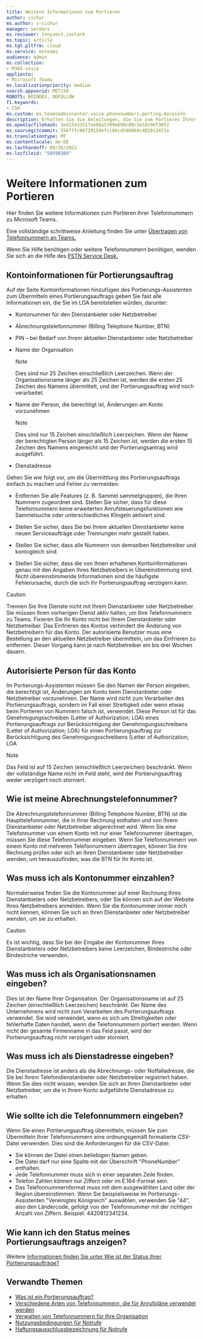 ```yaml
---
title: Weitere Informationen zum Portieren
author: cichur
ms.author: v-cichur
manager: serdars
ms.reviewer: tonysmit,jastark
ms.topic: article
ms.tgt.pltfrm: cloud
ms.service: msteams
audience: Admin
ms.collection:
- M365-voice
appliesto:
- Microsoft Teams
ms.localizationpriority: medium
search.appverid: MET150
ROBOTS: NOINDEX, NOFOLLOW
f1.keywords:
- CSH
ms.custom: ms.teamsadmincenter.voice.phonenumbers.porting.moreinfo
description: Erhalten Sie die Anleitungen, die Sie zum Portieren Ihrer Telefonnummern zu Microsoft Teams.
ms.openlocfilehash: 5ed15432517ae6ba5709e699c89c341dc86f30f2
ms.sourcegitcommit: 556fffc96729150efcc04cd5d6069c402012421e
ms.translationtype: MT
ms.contentlocale: de-DE
ms.lasthandoff: 08/26/2021
ms.locfileid: "58598389"
---
```

# <a name="more-information-about-porting"></a>Weitere Informationen zum Portieren

Hier finden Sie weitere Informationen zum Portieren Ihrer Telefonnummern zu Microsoft Teams.

Eine vollständige schrittweise Anleitung finden Sie unter [Übertragen von Telefonnummern an Teams.](transfer-phone-numbers-to-teams.md)

Wenn Sie Hilfe benötigen oder weitere Telefonnummern benötigen, wenden Sie sich an die Hilfe des [PSTN Service Desk.](../manage-phone-numbers-for-your-organization/contact-pstn-service-desk.md)

## <a name="port-order-account-information"></a>Kontoinformationen für Portierungsauftrag

Auf der Seite  Kontoinformationen hinzufügen des Portierungs-Assistenten zum Übermitteln eines Portierungsauftrags geben Sie fast alle Informationen ein, die Sie im LOA bereitstellen würden, darunter:
  
- Kontonummer für den Dienstanbieter oder Netzbetreiber
    
- Abrechnungstelefonnummer (Billing Telephone Number, BTN)
    
- PIN – bei Bedarf von Ihrem aktuellen Dienstanbieter oder Netzbetreiber
    
- Name der Organisation
    
    > [!NOTE]
    > Dies sind nur 25 Zeichen einschließlich Leerzeichen. Wenn der Organisationsname länger als 25 Zeichen ist, werden die ersten 25 Zeichen des Namens übermittelt, und der Portierungsauftrag wird noch verarbeitet.
  
- Name der Person, die berechtigt ist, Änderungen am Konto vorzunehmen
    
    > [!NOTE]
    > Dies sind nur 15 Zeichen einschließlich Leerzeichen. Wenn der Name der berechtigten Person länger als 15 Zeichen ist, werden die ersten 15 Zeichen des Namens eingereicht und der Portierungsantrag wird ausgeführt. 
  
- Dienstadresse
  
Gehen Sie wie folgt vor, um die Übermittlung des Portierungsauftrags einfach zu machen und Fehler zu vermeiden:
  
- Entfernen Sie alle Features (z. B. Sammel sammelgruppen), die Ihren Nummern zugeordnet sind. Stellen Sie sicher, dass für diese Telefonnummern keine erweiterten Anrufsteuerungsfunktionen wie Sammelsuche oder unterschiedliches Klingeln aktiviert sind.
    
- Stellen Sie sicher, dass Sie bei Ihrem aktuellen Dienstanbieter keine neuen Serviceaufträge oder Trennungen mehr gestellt haben.
    
- Stellen Sie sicher, dass alle Nummern von demselben Netzbetreiber und kontogleich sind.
    
- Stellen Sie sicher, dass die von Ihnen erhaltenen Kontoinformationen genau mit den Angaben Ihres Netzbetreibers in Übereinstimmung sind. Nicht übereinstimmende Informationen sind die häufigste Fehlerursache, durch die sich Ihr Portierungsauftrag verzögern kann.
    
> [!CAUTION]
> Trennen Sie Ihre Dienste nicht mit Ihrem Dienstanbieter oder Netzbetreiber. Sie müssen Ihren vorherigen Dienst aktiv halten, um Ihre Telefonnummern zu Teams. Fixieren Sie Ihr Konto nicht bei Ihrem Dienstanbieter oder Netzbetreiber. Das Einfrieren des Kontos verhindert die Änderung von Netzbetreibern für das Konto. Der autorisierte Benutzer muss eine Bestellung an den aktuellen Netzbetreiber übermitteln, um das Einfrieren zu entfernen. Dieser Vorgang kann je nach Netzbetreiber ein bis drei Wochen dauern.

## <a name="authorized-person-on-the-account"></a>Autorisierte Person für das Konto

Im Portierungs-Assistenten müssen Sie den Namen der Person eingeben, die berechtigt ist, Änderungen am Konto beim Dienstanbieter oder Netzbetreiber vorzunehmen. Der Name wird nicht zum Verarbeiten des Portierungsauftrags, sondern im Fall einer Streitigkeit oder wenn etwas beim Portieren von Nummern falsch ist, verwendet. Diese Person ist für das Genehmigungsschreiben (Letter of Authorization; LOA) eines Portierungsauftrags zur Berücksichtigung der Genehmigungsschreibens (Letter of Authorization; LOA) für einen Portierungsauftrag zur Berücksichtigung des Genehmigungsschreibens (Letter of Authorization; LOA
  
> [!NOTE]
> Das Feld ist auf 15 Zeichen (einschließlich Leerzeichen) beschränkt. Wenn der vollständige Name nicht im Feld steht, wird der Portierungsauftrag weder verzögert noch storniert.
  
## <a name="whats-my-billing-telephone-number"></a>Wie ist meine Abrechnungstelefonnummer?

Die Abrechnungstelefonnummer (Billing Telephone Number, BTN) ist die Haupttelefonnummer, die in Ihrer Rechnung enthalten und von Ihrem Dienstanbieter oder Netzbetreiber abgerechnet wird. Wenn Sie eine Telefonnummer von einem Konto mit nur einer Telefonnummer übertragen, müssen Sie diese Telefonnummer eingeben. Wenn Sie Telefonnummern von einem Konto mit mehreren Telefonnummern übertragen, können Sie ihre Rechnung prüfen oder sich an Ihren Dienstanbieter oder Netzbetreiber wenden, um herauszufinden, was die BTN für Ihr Konto ist.

## <a name="what-should-i-put-in-for-the-account-number"></a>Was muss ich als Kontonummer einzahlen?

Normalerweise finden Sie die Kontonummer auf einer Rechnung Ihres Dienstanbieters oder Netzbetreibers, oder Sie können sich auf der Website Ihres Netzbetreibers anmelden. Wenn Sie die Kontonummer immer noch nicht kennen, können Sie sich an Ihren Dienstanbieter oder Netzbetreiber wenden, um sie zu erhalten.
  
> [!CAUTION]
>  Es ist wichtig, dass Sie bei der Eingabe der Kontonummer Ihres Dienstanbieters oder Netzbetreibers keine Leerzeichen, Bindestriche oder Bindestriche verwenden.

## <a name="what-should-i-put-in-for-the-organization-name"></a>Was muss ich als Organisationsnamen eingeben?

Dies ist der Name Ihrer Organisation. Der Organisationsname ist auf 25 Zeichen (einschließlich Leerzeichen) beschränkt. Der Name des Unternehmens wird nicht zum Verarbeiten des Portierungsauftrags verwendet. Sie wird verwendet, wenn es sich um Streitigkeiten oder fehlerhafte Daten handelt, wenn die Telefonnummern portiert werden. Wenn nicht der gesamte Firmenname in das Feld passt, wird der Portierungsauftrag nicht verzögert oder storniert.
  
## <a name="what-should-i-put-in-for-the-service-address"></a>Was muss ich als Dienstadresse eingeben?

Die Dienstadresse ist anders als die Abrechnungs- oder Notfalladresse, die Sie bei Ihrem Telefondienstanbieter oder Netzbetreiber registriert haben. Wenn Sie dies nicht wissen, wenden Sie sich an Ihren Dienstanbieter oder Netzbetreiber, um die in Ihrem Konto aufgeführte Dienstadresse zu erhalten.

## <a name="how-should-i-enter-the-phone-numbers"></a>Wie sollte ich die Telefonnummern eingeben?
<a name="bkadding"> </a>

Wenn Sie einen Portierungsauftrag übermitteln, müssen Sie zum Übermitteln Ihrer Telefonnummern eine ordnungsgemäß formatierte CSV-Datei verwenden. Dies sind die Anforderungen für die CSV-Datei:

 - Sie können der Datei einen beliebigen Namen geben.
 - Die Datei darf nur eine Spalte mit der Überschrift "PhoneNumber" enthalten.
 - Jede Telefonnummer muss sich in einer separaten Zeile finden.
 - Telefon Zahlen können nur Ziffern oder im E.164-Format sein.
 - Das Telefonnummernformat muss mit dem ausgewählten Land oder der Region übereinstimmen. Wenn Sie beispielsweise im Portierungs-Assistenten "Vereinigtes Königreich" auswählen, verwenden Sie "44", also den Ländercode, gefolgt von der Telefonnummer mit der richtigen Anzahl von Ziffern. Beispiel: 4420812341234.

## <a name="how-do-i-see-the-status-of-my-port-order"></a>Wie kann ich den Status meines Portierungsauftrags anzeigen?

Weitere [Informationen finden Sie unter Wie ist der Status Ihrer Portierungsaufträge?](port-order-status.md)

## <a name="related-topics"></a>Verwandte Themen

- [Was ist ein Portierungsauftrag?](port-order-overview.md)
- [Verschiedene Arten von Telefonnummern, die für Anrufpläne verwendet werden](../different-kinds-of-phone-numbers-used-for-calling-plans.md)
- [Verwalten von Telefonnummern für Ihre Organisation](../manage-phone-numbers-for-your-organization/manage-phone-numbers-for-your-organization.md)
- [Nutzungsbedingungen für Notrufe](../emergency-calling-terms-and-conditions.md)
- [Haftungsausschlussbezeichnung für Notrufe](https://github.com/MicrosoftDocs/OfficeDocs-SkypeForBusiness/blob/live/Teams/downloads/emergency-calling/emergency-calling-label-(en-us)-(v.1.0).zip?raw=true)
